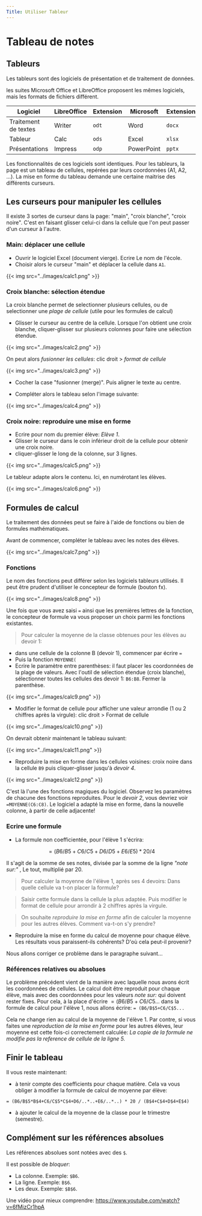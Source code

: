 ```yaml
---
Title: Utiliser Tableur
---
```


# Tableau de notes
## Tableurs
Les tableurs sont des logiciels de présentation et de traitement de données. 

les suites Microsoft Office et LibreOffice proposent les mêmes logiciels, mais les formats de fichiers différent.


| Logiciel | LibreOffice   | Extension   | Microsoft   | Extension |
|--- |--- |--- |--- |--- |
| Traitement de textes | Writer  | `odt` | Word  | `docx`  |
| Tableur   | Calc   | `ods`   | Excel   | `xlsx`  |
| Présentations  | Impress | `odp`  | PowerPoint  | `pptx`   |

Les fonctionnalités de ces logiciels sont identiques. Pour les tableurs, la page est un tableau de cellules, repérées par leurs coordonnées (A1, A2, ...). La mise en forme du tableau demande une certaine maitrise des différents curseurs.

## Les curseurs pour manipuler les cellules
Il existe 3 sortes de curseur dans la page: "main", "croix blanche", "croix noire". C'est en faisant glisser celui-ci dans la cellule que l'on peut passer d'un curseur à l'autre.

### Main: déplacer une cellule
* Ouvrir le logiciel Excel (document vierge). Ecrire Le nom de l'école.
* Choisir alors le curseur "main" et déplacer la cellule dans `A1`.

{{< img src="../images/calc1.png" >}}

### Croix blanche: sélection étendue
La croix blanche permet de selectionner plusieurs cellules, ou de selectionner une *plage de cellule* (utile pour les formules de calcul)

* Glisser le curseur au centre de la cellule. Lorsque l'on obtient une croix blanche, cliquer-glisser sur plusieurs colonnes pour faire une sélection étendue.

{{< img src="../images/calc2.png" >}}

On peut alors *fusionner les cellules*: clic droit > *format de cellule*

{{< img src="../images/calc3.png" >}}

* Cocher la case "fusionner (merge)". Puis aligner le texte au centre.

* Compléter alors le tableau selon l'image suivante:

{{< img src="../images/calc4.png" >}}

### Croix noire: reproduire une mise en forme
* Ecrire pour nom du premier élève: *Elève 1*. 
* Glisser le curseur dans le coin inférieur droit de la cellule pour obtenir une croix noire.
* cliquer-glisser le long de la colonne, sur 3 lignes.

{{< img src="../images/calc5.png" >}}

Le tableur adapte alors le contenu. Ici, en numérotant les élèves.

{{< img src="../images/calc6.png" >}}

## Formules de calcul
Le traitement des données peut se faire à l'aide de fonctions ou bien de formules mathématiques.

Avant de commencer, compléter le tableau avec les notes des élèves.

{{< img src="../images/calc7.png" >}}

### Fonctions
Le nom des fonctions peut différer selon les logiciels tableurs utilisés. Il peut être prudent d'utiliser le concepteur de formule (bouton fx). 

{{< img src="../images/calc8.png" >}}

Une fois que vous avez saisi `=` ainsi que les premières lettres de la fonction, le concepteur de formule va vous proposer un choix parmi les fonctions existantes. 

> Pour calculer la moyenne de la classe obtenues pour les élèves au devoir 1:

* dans une cellule de la colonne B (devoir 1), commencer par écrire `=`
* Puis la fonction `MOYENNE(` 
* Ecrire le paramètre entre parenthèses: il faut placer les coordonnées de la plage de valeurs. Avec l'outil de sélection étendue (croix blanche), sélectionner toutes les cellules des devoir 1: `B6:B8`. Fermer la parenthèse.

{{< img src="../images/calc9.png" >}}

* Modifier le format de cellule pour afficher une valeur arrondie (1 ou 2 chiffres après la virgule): clic droit > Format de cellule

{{< img src="../images/calc10.png" >}}

On devrait obtenir maintenant le tableau suivant:

{{< img src="../images/calc11.png" >}}

* Reproduire la mise en forme dans les cellules voisines: croix noire dans la cellule `B9` puis cliquer-glisser jusqu'à *devoir 4*.

{{< img src="../images/calc12.png" >}}

C'est là l'une des fonctions magiques du logiciel. Observez les paramètres de chacune des fonctions reproduites. Pour le *devoir 2*, vous devriez voir `=MOYENNE(C6:C8)`. Le logiciel a adapté la mise en forme, dans la nouvelle colonne, à partir de celle adjacente!

### Ecrire une formule
* La formule non coefficientée, pour l'élève 1 s'écrira:

$$= (B6/B5+C6/C5+D6/D5+E6/E5) * 20 / 4$$

Il s'agit de la somme de ses notes, divisée par la somme de la ligne *"note sur:"* , Le tout, multiplié par 20. 


> Pour calculer la moyenne de l'élève 1, après ses 4 devoirs: Dans quelle cellule va t-on placer la formule?

> Saisir cette formule dans la cellule la plus adaptée. Puis modifier le format de cellule pour arrondir à 2 chiffres après la virgule.

> On souhaite *reproduire la mise en forme* afin de calculer la moyenne pour les autres élèves. Comment va-t-on s'y prendre?


* Reproduire la mise en forme du calcul de moyenne pour chaque élève. Les résultats vous paraissent-ils cohérents? D'où cela peut-il provenir?

Nous allons corriger ce problème dans le paragraphe suivant...

### Références relatives ou absolues
Le problème précédent vient de la manière avec laquelle nous avons écrit les coordonnées de cellules. Le calcul doit être reproduit pour chaque élève, mais avec des coordonnées pour les valeurs *note sur:* qui doivent rester fixes. Pour cela, à la place d'écrire $= (B6/B5+C6/C5...$ dans la formule de calcul pour l'élève 1, nous allons écrire: `= (B6/B$5+C6/C$5...` 

Cela ne change rien au calcul de la moyenne de l'élève 1. Par contre, si vous faites une *reproduction de la mise en forme* pour les autres élèves, leur moyenne est cette fois-ci correctement calculée: *La copie de la formule ne modifie pas la reference de cellule de la ligne 5.*

## Finir le tableau
Il vous reste maintenant:

* à tenir compte des coefficients pour chaque matière. Cela va vous obliger à modifier la formule de calcul de moyenne par élève:

`= (B6/B$5*B$4+C6/C$5*C$4+D6/..*..+E6/..*..) * 20 / (B$4+C$4+D$4+E$4)`

* à ajouter le calcul de la moyenne de la classe pour le trimestre (semestre).

## Complément sur les références absolues
Les références absolues sont notées avec des `$`.

Il est possible de _bloquer_:

- La colonne. Exemple: `$B6`.
- La ligne. Exemple: `B$6`.
- Les deux. Exemple: `$B$6`.

Une vidéo pour mieux comprendre: <https://www.youtube.com/watch?v=6fMizCr1hpA>


